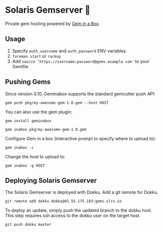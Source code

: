 # Solaris Gemserver :gem:

Private gem hosting powered by [Gem in a Box](https://github.com/geminabox/geminabox).

## Usage

1. Specify ``auth_username`` and ``auth_password`` ENV variables.
2. ``foreman start`` or ``rackup``
3. Add ``source 'https://username:password@gems.example.com'`` to your Gemfile.

## Pushing Gems

Since version 0.10, Geminabox supports the standard gemcutter push API:

    gem push pkg/my-awesome-gem-1.0.gem --host HOST

You can also use the gem plugin:

    gem install geminabox

    gem inabox pkg/my-awesome-gem-1.0.gem

Configure Gem in a box (interactive prompt to specify where to upload to):

    gem inabox -c

Change the host to upload to:

    gem inabox -g HOST

## Deploying Solaris Gemserver

The Solaris Gemserver is deployed with Dokku. Add a git remote for Dokku.
```
git remote add dokku dokku@45.55.175.183:gems.slrs.io
```

To deploy an update, simply push the updated branch to the dokku host. This step requires ssh access to the dokku user on the target host.
```
git push dokku master
```
